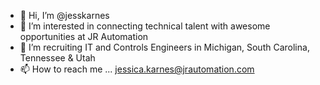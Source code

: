 - 👋 Hi, I’m @jesskarnes
- 👀 I’m interested in connecting technical talent with awesome opportunities at JR Automation
- 🌱 I’m recruiting IT and Controls Engineers in Michigan, South Carolina, Tennessee & Utah 
- 📫 How to reach me ... jessica.karnes@jrautomation.com

<!---
jesskarnes/jesskarnes is a ✨ special ✨ repository because its `README.md` (this file) appears on your GitHub profile.
You can click the Preview link to take a look at your changes.
--->
